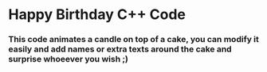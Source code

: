 # Happy Birthday C++ Code
### This code animates a candle on top of a cake, you can modify it easily and add names or extra texts around the cake and surprise whoeever you wish ;)
